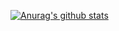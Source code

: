 [![Anurag's github stats](https://github-readme-stats.vercel.app/api?username=gregoriusjimmy&count_private=true&show_icons=true&include_all_commits=true&theme=gruvbox)](https://github.com/anuraghazra/github-readme-stats)
